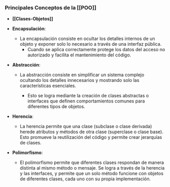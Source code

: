 ### Principales Conceptos de la [[POO]]


+ **[[Clases-Objetos]]**
 
    
+ **Encapsulación**:
    - La encapsulación consiste en ocultar los detalles internos de un objeto y exponer solo lo necesario a través de una interfaz pública.
	    - Cuando se aplica correctamente protege los datos del acceso no autorizado y facilita el mantenimiento del código.
    
+ **Abstracción**:
    - La abstracción consiste en simplificar un sistema complejo ocultando los detalles innecesarios y mostrando solo las características esenciales. 
	    
	    - Esto se logra mediante la creación de clases abstractas o interfaces que definen comportamientos comunes para diferentes tipos de objetos.

+ **Herencia**:
    - La herencia permite que una clase (subclase o clase derivada) herede atributos y métodos de otra clase (superclase o clase base). Esto promueve la reutilización del código y permite crear jerarquías de clases. 
	    
+ **Polimorfismo**:
    - El polimorfismo permite que diferentes clases respondan de manera distinta al mismo método o mensaje. Se logra a través de la herencia y las interfaces, y permite que un solo método funcione con objetos de diferentes clases, cada uno con su propia implementación.